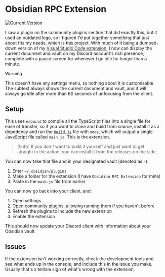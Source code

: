 # Obsidian RPC Extension

[![Current Version](https://img.shields.io/badge/dynamic/json?url=https%3A%2F%2Fgithub.com%2Faxololly%2Fobsidian-rpc%2Fraw%2Fmain%2Fmanifest.json&query=%24.version&label=version&color=default)](https://github.com/axololly/obsidian-rpc/releases/tag/v0.1.0)

I saw a plugin on the community plugins section that did exactly this, but it used an outdated logo, so I figured I'd put together something that just about fits my needs, which is this project. With much of it being a dumbed-down version of my [Visual Studio Code extension](https://github.com/axololly/discode/tree/main), I now can display the current document and vault on my Discord account's rich presence, complete with a pause screen for whenever I go idle for longer than a minute.

> [!warning]
> This doesn't have any settings menu, so nothing about it is customisable. The subtext always shows the current document and vault, and it will always go idle after more than 60 seconds of unfocusing from the client.

## Setup

This uses `esbuild` to compile all the TypeScript files into a single file for ease of transfer, so if you want to clone and build from source, install it as a depedency and run the [`build.js`](./build.js) file with `node`, which will output a single JavaScript file called `main.js`. This is the extension.

> [!info]
> If you _don't_ want to build it yourself and just want to get straight to the action, you can install it from the releases on the side.

You can now take that file and in your designated vault (denoted as `~`):

1. Enter `~/.obsidian/plugins`
2. Make a folder for the extension (I have `Obsidian RPC Extension` for mine)
3. Paste in the `main.js` file from earlier

You can now go back into your client, and:

1. Open settings
2. Open community plugins, allowing running them if you haven't before
3. Refresh the plugins to include the new extension
4. Enable the extension

This should now update your Discord client with information about your Obsidian vault.

## Issues

If the extension isn't working correctly, check the development tools and see what ends up in the console, and include this in the issue you make. Usually that's a telltale sign of what's wrong with the extension.